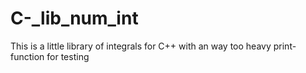 # C-_lib_num_int
This is a little library of integrals for C++ with an way too heavy print-function for testing
